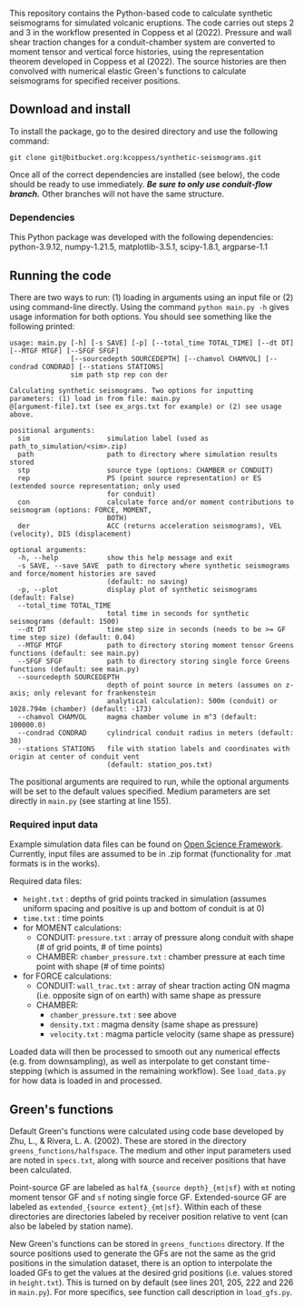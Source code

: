 This repository contains the Python-based code to calculate synthetic seismograms for simulated volcanic 
eruptions. The code carries out steps 2 and 3 in the workflow presented in Coppess et al (2022). 
Pressure and wall shear traction changes for a conduit-chamber system are converted to moment tensor and 
vertical force histories, using the representation theorem developed in Coppess et al (2022). The source
histories are then convolved with numerical elastic Green's functions to calculate seismograms for 
specified receiver positions.

## Download and install
To install the package, go to the desired directory and use the following command: 
```
git clone git@bitbucket.org:kcoppess/synthetic-seismograms.git
```
Once all of the correct dependencies are installed (see below), the code should be ready to use 
immediately. ***Be sure to only use conduit-flow branch.*** Other branches will not have the same
structure.

### Dependencies
This Python package was developed with the following dependencies: python-3.9.12, numpy-1.21.5, 
matplotlib-3.5.1, scipy-1.8.1, argparse-1.1

## Running the code
There are two ways to run: (1) loading in arguments using an input file or (2) using command-line 
directly. Using the command `python main.py -h` gives usage information for both options. You should 
see something like the following printed:
```
usage: main.py [-h] [-s SAVE] [-p] [--total_time TOTAL_TIME] [--dt DT] [--MTGF MTGF] [--SFGF SFGF]
               [--sourcedepth SOURCEDEPTH] [--chamvol CHAMVOL] [--condrad CONDRAD] [--stations STATIONS]
               sim path stp rep con der

Calculating synthetic seismograms. Two options for inputting parameters: (1) load in from file: main.py
@[argument-file].txt (see ex_args.txt for example) or (2) see usage above.

positional arguments:
  sim                   simulation label (used as path_to_simulation/<sim>.zip)
  path                  path to directory where simulation results stored
  stp                   source type (options: CHAMBER or CONDUIT)
  rep                   PS (point source representation) or ES (extended source representation; only used
                        for conduit)
  con                   calculate force and/or moment contributions to seismogram (options: FORCE, MOMENT,
                        BOTH)
  der                   ACC (returns acceleration seismograms), VEL (velocity), DIS (displacement)

optional arguments:
  -h, --help            show this help message and exit
  -s SAVE, --save SAVE  path to directory where synthetic seismograms and force/moment histories are saved
                        (default: no saving)
  -p, --plot            display plot of synthetic seismograms (default: False)
  --total_time TOTAL_TIME
                        total time in seconds for synthetic seismograms (default: 1500)
  --dt DT               time step size in seconds (needs to be >= GF time step size) (default: 0.04)
  --MTGF MTGF           path to directory storing moment tensor Greens functions (default: see main.py)
  --SFGF SFGF           path to directory storing single force Greens functions (default: see main.py)
  --sourcedepth SOURCEDEPTH
                        depth of point source in meters (assumes on z-axis; only relevant for frankenstein
                        analytical calculation): 500m (conduit) or 1028.794m (chamber) (default: -173)
  --chamvol CHAMVOL     magma chamber volume in m^3 (default: 100000.0)
  --condrad CONDRAD     cylindrical conduit radius in meters (default: 30)
  --stations STATIONS   file with station labels and coordinates with origin at center of conduit vent
                        (default: station_pos.txt)
```
The positional arguments are required to run, while the optional arguments will be set to the default
values specified. Medium parameters are set directly in `main.py` (see starting at line 155).

### Required input data
Example simulation data files can be found on [Open Science Framework](https://doi.org/10.17605/OSF.IO/R6HJC).
Currently, input files are assumed to be in .zip format (functionality for .mat formats is in the works). 

Required data files:

* `height.txt` : depths of grid points tracked in simulation (assumes uniform spacing and positive is up and bottom of conduit is at 0)
* `time.txt` : time points
* for MOMENT calculations:
    * CONDUIT: `pressure.txt` : array of pressure along conduit with shape (# of grid points, # of time points)
    * CHAMBER: `chamber_pressure.txt` : chamber pressure at each time point with shape (# of time points)
* for FORCE calculations:
    * CONDUIT: `wall_trac.txt` : array of shear traction acting ON magma (i.e. opposite sign of on earth) with same shape as pressure
    * CHAMBER:
        * `chamber_pressure.txt` : see above
        * `density.txt` : magma density (same shape as pressure)
        * `velocity.txt` : magma particle velocity (same shape as pressure)

Loaded data will then be processed to smooth out any numerical effects (e.g. from downsampling), as well
as interpolate to get constant time-stepping (which is assumed in the remaining workflow). See 
`load_data.py` for how data is loaded in and processed. 

## Green's functions
Default Green's functions were calculated using code base developed by Zhu, L., & Rivera, L. A. (2002).
These are stored in the directory `greens_functions/halfspace`. The medium and other input parameters
used are noted in `specs.txt`, along with source and receiver positions that have been calculated.

Point-source GF are labeled as `halfA_{source depth}_{mt|sf}` with `mt` noting moment tensor GF and `sf`
noting single force GF. Extended-source GF are labeled as `extended_{source extent}_{mt|sf}`. Within
each of these directories are directories labeled by receiver position relative to vent (can also be
labeled by station name).

New Green's functions can be stored in `greens_functions` directory. If the source positions used to 
generate the GFs are not the same as the grid positions in the simulation dataset, there is an option
to interpolate the loaded GFs to get the values at the desired grid positions (i.e. values stored in 
`height.txt`). This is turned on by default (see lines 201, 205, 222 and 226 in `main.py`). For more 
specifics, see function call description in `load_gfs.py`.

